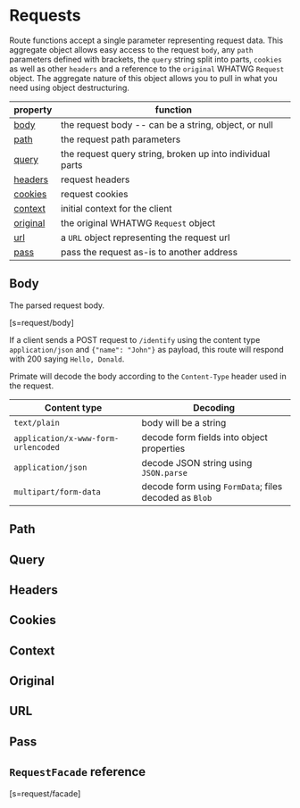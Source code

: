 # Requests

Route functions accept a single parameter representing request data. This
aggregate object allows easy access to the request `body`, any `path`
parameters defined with brackets, the `query` string split into parts,
`cookies` as well as other `headers` and a reference to the `original` WHATWG
`Request` object. The aggregate nature of this object allows you to pull in what
you need using object destructuring.

|property|function|
|-|-|
|[body](#body)|the request body -- can be a string, object, or null|
|[path](#path)|the request path parameters|
|[query](#query)|the request query string, broken up into individual parts|
|[headers](#headers)|request headers|
|[cookies](#cookies)|request cookies|
|[context](#context)|initial context for the client|
|[original](#original)|the original WHATWG `Request` object|
|[url](#url)|a `URL` object representing the request url|
|[pass](#pass)|pass the request as-is to another address|

## Body

The parsed request body.

[s=request/body]

If a client sends a POST request to `/identify` using the content type
`application/json` and `{"name": "John"}` as payload, this route will respond
with 200 saying  `Hello, Donald`.

Primate will decode the body according to the `Content-Type` header used in the
request.

|Content type|Decoding|
|-|-|
|`text/plain`|body will be a string|
|`application/x-www-form-urlencoded`|decode form fields into object properties|
|`application/json`|decode JSON string using `JSON.parse`|
|`multipart/form-data`|decode form using `FormData`; files decoded as `Blob`|

## Path

## Query

## Headers

## Cookies

## Context

## Original

## URL

## Pass

## `RequestFacade` reference
[s=request/facade]
